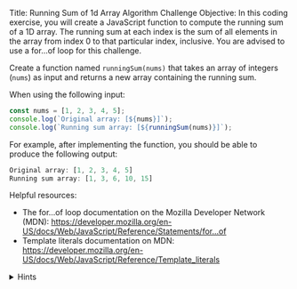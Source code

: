 Title: Running Sum of 1d Array Algorithm Challenge
Objective:
In this coding exercise, you will create a JavaScript function to compute the running sum of a 1D array. The running sum at each index is the sum of all elements in the array from index 0 to that particular index, inclusive. You are advised to use a for...of loop for this challenge.

Create a function named `runningSum(nums)` that takes an array of integers (`nums`) as input and returns a new array containing the running sum.

When using the following input:
```js
const nums = [1, 2, 3, 4, 5];
console.log(`Original array: [${nums}]`);
console.log(`Running sum array: [${runningSum(nums)}]`);
```

For example, after implementing the function, you should be able to produce the following output:
```js
Original array: [1, 2, 3, 4, 5]
Running sum array: [1, 3, 6, 10, 15]
```

Helpful resources:
- The for...of loop documentation on the Mozilla Developer Network (MDN): https://developer.mozilla.org/en-US/docs/Web/JavaScript/Reference/Statements/for...of
- Template literals documentation on MDN: https://developer.mozilla.org/en-US/docs/Web/JavaScript/Reference/Template_literals

<details>
<summary>Hints</summary>
  
1. Create a function `runningSum(nums)` that accepts an array `nums`.
2. Initialize a variable named `sum` to keep track of the running sum, and an empty array named `result` to store the running sum array.
3. Use a for...of loop to iterate through each element of the input array `nums`.
4. Inside the loop, add the current element to the `sum` and push the value of `sum` to the `result` array.
5. After the loop, return the `result` array.
6. Call the function with an appropriate input array and log the original array and the running sum array using template literals.
7. Make sure to use camel case for variable names.
8. Use template literals when logging the output to the console.
</details>
